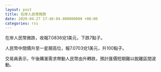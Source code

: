```yaml
---
layout: post
title: 在岸人民幣微跌
date: 2020-04-27 17:46:04.000000000 +08:00
categories: rss
---
```


在岸人民幣微跌，收報7.0836兌1美元，下跌7點子。

人民幣中間價升至一星期高位，報7.0703兌1美元，升100點子。

交易員表示，午後購滙需求帶動人民幣由升轉跌，預計匯價短期難以脫離區間波動。
